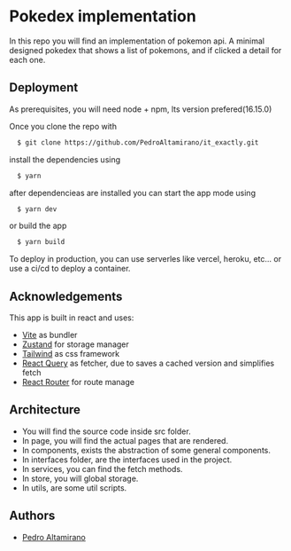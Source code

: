 
# Pokedex implementation

In this repo you will find an implementation of pokemon api.
A minimal designed pokedex that shows a list of pokemons, and if clicked a detail for each one.


## Deployment

As prerequisites, you will need node + npm, lts version prefered(16.15.0)

Once you clone the repo with

```bash
  $ git clone https://github.com/PedroAltamirano/it_exactly.git
```

install the dependencies using

```bash
  $ yarn
```

after dependencieas are installed you can start the app mode using

```bash
  $ yarn dev
```

or build the app

```bash
  $ yarn build
```

To deploy in production, you can use serverles like vercel, heroku, etc... or use a ci/cd to deploy a container.
## Acknowledgements

This app is built in react and uses:

 - [Vite](https://vitejs.dev/) as bundler
 - [Zustand](https://www.npmjs.com/package/zustand) for storage manager
 - [Tailwind](https://tailwindcss.com/) as css framework
 - [React Query](https://react-query.tanstack.com/) as fetcher, due to saves a cached version and simplifies fetch
 - [React Router](https://reactrouter.com/) for route manage

## Architecture

- You will find the source code inside src folder.
- In page, you will find the actual pages that are rendered.
- In components, exists the abstraction of some general components.
- In interfaces folder, are the interfaces used in the project.
- In services, you can find the fetch methods.
- In store, you will global storage.
- In utils, are some util scripts.
## Authors

- [Pedro Altamirano](https://www.github.com/PedroAltamirano)

